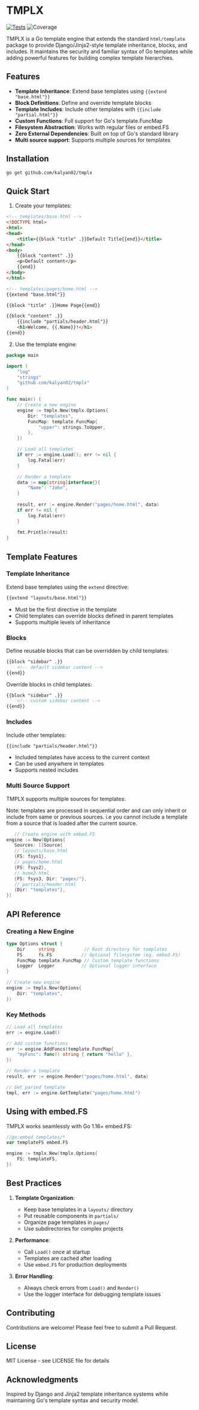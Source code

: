 # TMPLX

[![Tests](https://github.com/kalyan02/tmplx/actions/workflows/test.yml/badge.svg)](https://github.com/kalyan02/tmplx/actions/workflows/test.yml)
![Coverage](https://raw.githubusercontent.com/kalyan02/tmplx/badges/coverage.svg)


TMPLX is a Go template engine that extends the standard `html/template` package to provide Django/Jinja2-style template inheritance, blocks, and includes. It maintains the security and familiar syntax of Go templates while adding powerful features for building complex template hierarchies.

## Features

- **Template Inheritance**: Extend base templates using `{{extend "base.html"}}`
- **Block Definitions**: Define and override template blocks
- **Template Includes**: Include other templates with `{{include "partial.html"}}`
- **Custom Functions**: Full support for Go's template.FuncMap
- **Filesystem Abstraction**: Works with regular files or embed.FS
- **Zero External Dependencies**: Built on top of Go's standard library
- **Multi source support**: Supports multiple sources for templates

## Installation

```bash
go get github.com/kalyan02/tmplx
```

## Quick Start

1. Create your templates:

```html
<!-- templates/base.html -->
<!DOCTYPE html>
<html>
<head>
    <title>{{block "title" .}}Default Title{{end}}</title>
</head>
<body>
    {{block "content" .}}
    <p>Default content</p>
    {{end}}
</body>
</html>

<!-- templates/pages/home.html -->
{{extend "base.html"}}

{{block "title" .}}Home Page{{end}}

{{block "content" .}}
    {{include "partials/header.html"}}
    <h1>Welcome, {{.Name}}!</h1>
{{end}}
```

2. Use the template engine:

```go
package main

import (
    "log"
    "strings"
    "github.com/kalyan02/tmplx"
)

func main() {
    // Create a new engine
    engine := tmplx.New(tmplx.Options{
        Dir: "templates",
        FuncMap: template.FuncMap{
            "upper": strings.ToUpper,
        },
    })

    // Load all templates
    if err := engine.Load(); err != nil {
        log.Fatal(err)
    }

    // Render a template
    data := map[string]interface{}{
        "Name": "John",
    }
    
    result, err := engine.Render("pages/home.html", data)
    if err != nil {
        log.Fatal(err)
    }
    
    fmt.Println(result)
}
```

## Template Features

### Template Inheritance

Extend base templates using the `extend` directive:

```html
{{extend "layouts/base.html"}}
```

- Must be the first directive in the template
- Child templates can override blocks defined in parent templates
- Supports multiple levels of inheritance

### Blocks

Define reusable blocks that can be overridden by child templates:

```html
{{block "sidebar" .}}
    <!-- default sidebar content -->
{{end}}
```

Override blocks in child templates:

```html
{{block "sidebar" .}}
    <!-- custom sidebar content -->
{{end}}
```

### Includes

Include other templates:

```html
{{include "partials/header.html"}}
```

- Included templates have access to the current context
- Can be used anywhere in templates
- Supports nested includes

### Multi Source Support

TMPLX supports multiple sources for templates:

Note: templates are processed in sequential order and can only inherit or include from same or previous sources. i.e you cannot include a template from a source that is loaded after the current source.

```go
   // Create engine with embed.FS
engine := New(Options{
   Sources: []Source{
   // layouts/base.html
   {FS: fsys1},
   // pages/home.html
   {FS: fsys2},
   // home2.html
   {FS: fsys3, Dir: "pages/"},
   // partials/header.html
   {Dir: "templates"},
})

 ```

## API Reference

### Creating a New Engine

```go
type Options struct {
    Dir     string           // Root directory for templates
    FS      fs.FS           // Optional filesystem (eg. embed.FS)
    FuncMap template.FuncMap // Custom template functions
    Logger  Logger          // Optional logger interface
}

// Create new engine
engine := tmplx.New(Options{
    Dir: "templates",
})
```

### Key Methods

```go
// Load all templates
err := engine.Load()

// Add custom functions
err := engine.AddFuncs(template.FuncMap{
    "myFunc": func() string { return "hello" },
})

// Render a template
result, err := engine.Render("pages/home.html", data)

// Get parsed template
tmpl, err := engine.GetTemplate("pages/home.html")
```

## Using with embed.FS

TMPLX works seamlessly with Go 1.16+ embed.FS:

```go
//go:embed templates/*
var templateFS embed.FS

engine := tmplx.New(tmplx.Options{
    FS: templateFS,
})
```

## Best Practices

1. **Template Organization**:
   - Keep base templates in a `layouts/` directory
   - Put reusable components in `partials/`
   - Organize page templates in `pages/`
   - Use subdirectories for complex projects

2. **Performance**:
   - Call `Load()` once at startup
   - Templates are cached after loading
   - Use `embed.FS` for production deployments

3. **Error Handling**:
   - Always check errors from `Load()` and `Render()`
   - Use the logger interface for debugging template issues

## Contributing

Contributions are welcome! Please feel free to submit a Pull Request.

## License

MIT License - see LICENSE file for details

## Acknowledgments

Inspired by Django and Jinja2 template inheritance systems while maintaining Go's template syntax and security model.

